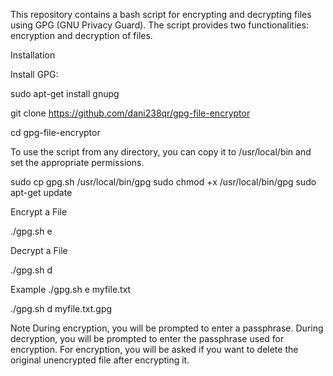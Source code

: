 This repository contains a bash script for encrypting and decrypting files using GPG (GNU Privacy Guard).
The script provides two functionalities: encryption and decryption of files.


Installation


Install GPG:


sudo apt-get install gnupg

git clone https://github.com/dani238qr/gpg-file-encryptor

cd gpg-file-encryptor

To use the script from any directory, you can copy it to /usr/local/bin and set the appropriate permissions.


sudo cp gpg.sh /usr/local/bin/gpg
sudo chmod +x /usr/local/bin/gpg
sudo apt-get update


Encrypt a File

./gpg.sh e <filename>


Decrypt a File

./gpg.sh d <filename>


Example
./gpg.sh e myfile.txt

./gpg.sh d myfile.txt.gpg



Note
During encryption, you will be prompted to enter a passphrase.
During decryption, you will be prompted to enter the passphrase used for encryption.
For encryption, you will be asked if you want to delete the original unencrypted file after encrypting it.


